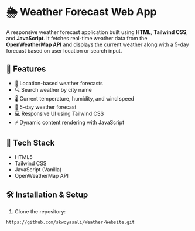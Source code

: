 # 🌦️ Weather Forecast Web App

A responsive weather forecast application built using **HTML**, **Tailwind CSS**, and **JavaScript**. It fetches real-time weather data from the **OpenWeatherMap API** and displays the current weather along with a 5-day forecast based on user location or search input.

## 🚀 Features

- 📍 Location-based weather forecasts
- 🔍 Search weather by city name
- 🌡️ Current temperature, humidity, and wind speed
- 📅 5-day weather forecast
- 💻 Responsive UI using Tailwind CSS
- ⚡ Dynamic content rendering with JavaScript

## 🔧 Tech Stack

- HTML5
- Tailwind CSS
- JavaScript (Vanilla)
- OpenWeatherMap API

## 🛠️ Installation & Setup

1. Clone the repository:

```bash
https://github.com/skwoyasali/Weather-Website.git


